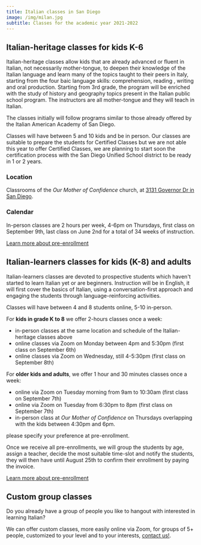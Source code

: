```yaml
---
title: Italian classes in San Diego
image: /img/milan.jpg
subtitle: Classes for the academic year 2021-2022
---
```


## Italian-heritage classes for kids K-6

Italian-heritage classes allow kids that are already advanced or fluent in Italian, not necessarily mother-tongue, to deepen their knowledge of the
Italian language and learn many of the topics taught to their peers in Italy, starting from the four baic language skills: comprehension, reading , writing and oral production. Starting from 3rd grade, the program will be enriched with the study of history and geography topics present in the Italian public school program. The instructors are all mother-tongue and they will teach in Italian.

The classes initially will follow programs similar to those already offered by the Italian American Academy of San Diego.

Classes will have between 5 and 10 kids and be in person.
Our classes are suitable to prepare the students for Certified Classes but we are not able this year to offer Certified Classes,
we are planning to start soon the certification process with the San Diego Unified School district to be ready in 1 or 2 years.

### Location

Classrooms of the *Our Mother of Confidence* church, at [3131 Governor Dr in San Diego](https://goo.gl/maps/JZ8NLksf8FQvDPGu6).

### Calendar

In-person classes are 2 hours per week, 4-6pm on Thursdays, first class on September 9th,
last class on June 2nd for a total of 34 weeks of instruction.

<div class="tc">
<a href="/enroll" class="btn raise">Learn more about pre-enrollment</a>
</div>

## Italian-learners classes for kids (K-8) and adults

Italian-learners classes are devoted to prospective students which haven't started to learn Italian yet or are beginners.
Instruction will be in English, it will first cover the basics of Italian, using a conversation-first approach and engaging the students through language-reinforcing activities.

Classes will have between 4 and 8 students online, 5-10 in-person.

For **kids in grade K to 8** we offer 2-hours classes once a week:

* in-person classes at the same location and schedule of the Italian-heritage classes above
* online classes via Zoom on Monday between 4pm and 5:30pm (first class on September 6th)
* online classes via Zoom on Wednesday, still 4-5:30pm (first class on September 8th)

For **older kids and adults**, we offer 1 hour and 30 minutes classes once a week:

* online via Zoom on Tuesday morning from 9am to 10:30am (first class on September 7th)
* online via Zoom on Tuesday from 6:30pm to 8pm (first class on September 7th)
* in-person class at *Our Mother of Confidence* on Thursdays overlapping with the kids between 4:30pm and 6pm.

please specify your preference at pre-enrollment.

Once we receive all pre-enrollments, we will group the students by age, assign a teacher, decide the most suitable time-slot and notify the students, they will then have
until August 25th to confirm their enrollment by paying the invoice.

<div class="tc">
<a href="/enroll" class="btn raise">Learn more about pre-enrollment</a>
</div>

## Custom group classes

Do you already have a group of people you like to hangout with interested in learning Italian?

We can offer custom classes, more easily online via Zoom, for groups of 5+ people, customized
to your level and to your interests, [contact us!](/contact).
